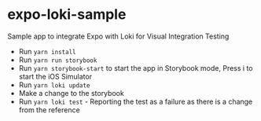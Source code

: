 # expo-loki-sample
Sample app to integrate Expo with Loki for Visual Integration Testing

* Run `yarn install`
* Run `yarn run storybook`
* Run `yarn storybook-start` to start the app in Storybook mode, Press i to start the iOS Simulator
* Run `yarn loki update`
* Make a change to the storybook
* Run `yarn loki test` - Reporting the test as a failure as there is a change from the reference


